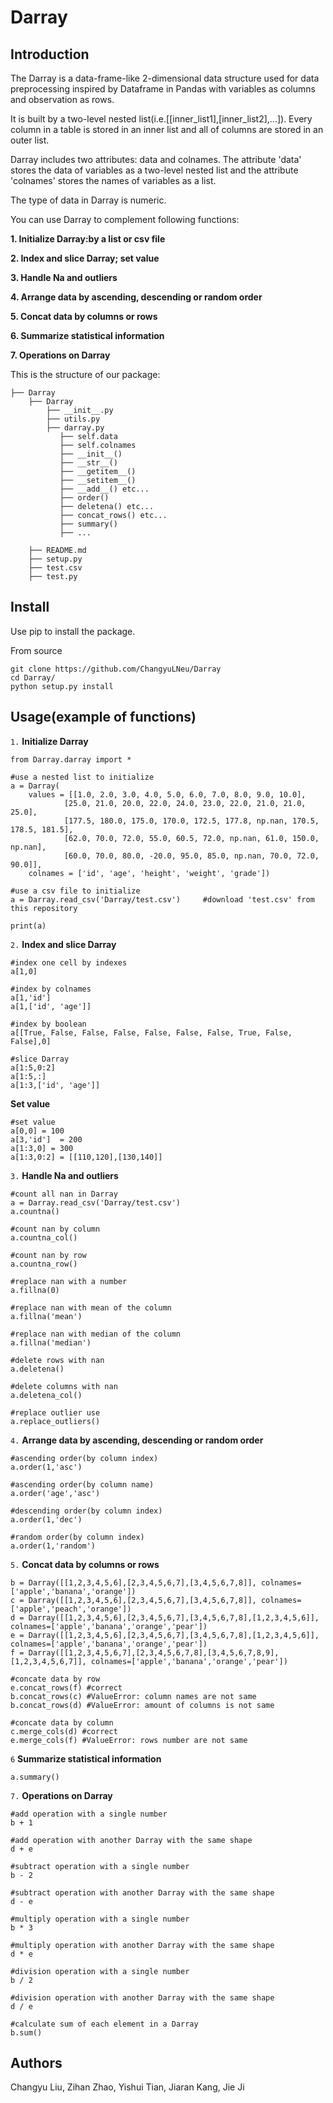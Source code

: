 # Darray
## Introduction
The Darray is a data-frame-like 2-dimensional data structure used for data preprocessing inspired by Dataframe in Pandas with variables as columns and observation as rows.

It is built by a two-level nested list(i.e.[[inner_list1],[inner_list2],...]). Every column in a table is stored in an inner list and all of columns are stored in an outer list. 

Darray includes two attributes: data and colnames. The attribute 'data' stores the data of variables as a two-level nested list and the attribute 'colnames' stores the names of variables as a list.

The type of data in Darray is numeric. 

You can use Darray to complement following functions:

**1. Initialize Darray:by a list or csv file**

**2. Index and slice Darray; set value**

**3. Handle Na and outliers**

**4. Arrange data by ascending, descending or random order**

**5. Concat data by columns or rows**

**6. Summarize statistical information**

**7. Operations on Darray**

This is the structure of our package:

```Shell
├── Darray
    ├── Darray
        ├── __init__.py
        ├── utils.py
        ├── darray.py
           ├── self.data
           ├── self.colnames
           ├── __init__()
           ├── __str__()
           ├── __getitem__()
           ├── __setitem__()
           ├── __add__() etc...
           ├── order()
           ├── deletena() etc...
           ├── concat_rows() etc...
           ├── summary()
           ├── ...
           
    ├── README.md   
    ├── setup.py
    ├── test.csv
    ├── test.py
```

## Install
Use pip to install the package.

From source
```
git clone https://github.com/ChangyuLNeu/Darray
cd Darray/
python setup.py install
```


## Usage(example of functions)
`1.` **Initialize Darray**
```
from Darray.darray import *

#use a nested list to initialize
a = Darray(
    values = [[1.0, 2.0, 3.0, 4.0, 5.0, 6.0, 7.0, 8.0, 9.0, 10.0],
            [25.0, 21.0, 20.0, 22.0, 24.0, 23.0, 22.0, 21.0, 21.0, 25.0],
            [177.5, 180.0, 175.0, 170.0, 172.5, 177.8, np.nan, 170.5, 178.5, 181.5],
            [62.0, 70.0, 72.0, 55.0, 60.5, 72.0, np.nan, 61.0, 150.0, np.nan],
            [60.0, 70.0, 80.0, -20.0, 95.0, 85.0, np.nan, 70.0, 72.0, 90.0]],
    colnames = ['id', 'age', 'height', 'weight', 'grade'])

#use a csv file to initialize
a = Darray.read_csv('Darray/test.csv')     #download 'test.csv' from this repository

print(a)
```

`2.` **Index and slice Darray**
```
#index one cell by indexes
a[1,0]

#index by colnames
a[1,'id']
a[1,['id', 'age']]

#index by boolean
a[[True, False, False, False, False, False, False, True, False, False],0]

#slice Darray
a[1:5,0:2]
a[1:5,:]
a[1:3,['id', 'age']]
```

**Set value**
```
#set value
a[0,0] = 100
a[3,'id']  = 200
a[1:3,0] = 300
a[1:3,0:2] = [[110,120],[130,140]]
```

`3.` **Handle Na and outliers**
```
#count all nan in Darray
a = Darray.read_csv('Darray/test.csv') 
a.countna()

#count nan by column 
a.countna_col()

#count nan by row 
a.countna_row()

#replace nan with a number
a.fillna(0)

#replace nan with mean of the column
a.fillna('mean')

#replace nan with median of the column
a.fillna('median')

#delete rows with nan
a.deletena()

#delete columns with nan
a.deletena_col()

#replace outlier use
a.replace_outliers()        
```

`4.` **Arrange data by ascending, descending or random order**
```
#ascending order(by column index)
a.order(1,'asc') 

#ascending order(by column name)
a.order('age','asc') 

#descending order(by column index)
a.order(1,'dec')        

#random order(by column index)
a.order(1,'random')      
```    

`5.` **Concat data by columns or rows**
```
b = Darray([[1,2,3,4,5,6],[2,3,4,5,6,7],[3,4,5,6,7,8]], colnames=['apple','banana','orange'])
c = Darray([[1,2,3,4,5,6],[2,3,4,5,6,7],[3,4,5,6,7,8]], colnames=['apple','peach','orange'])
d = Darray([[1,2,3,4,5,6],[2,3,4,5,6,7],[3,4,5,6,7,8],[1,2,3,4,5,6]], colnames=['apple','banana','orange','pear'])
e = Darray([[1,2,3,4,5,6],[2,3,4,5,6,7],[3,4,5,6,7,8],[1,2,3,4,5,6]], colnames=['apple','banana','orange','pear'])
f = Darray([[1,2,3,4,5,6,7],[2,3,4,5,6,7,8],[3,4,5,6,7,8,9],[1,2,3,4,5,6,7]], colnames=['apple','banana','orange','pear'])

#concate data by row
e.concat_rows(f) #correct
b.concat_rows(c) #ValueError: column names are not same
b.concat_rows(d) #ValueError: amount of columns is not same

#concate data by column
c.merge_cols(d) #correct
e.merge_cols(f) #ValueError: rows number are not same
```

`6` **Summarize statistical information**
```
a.summary()
```

`7.` **Operations on Darray**
```
#add operation with a single number
b + 1

#add operation with another Darray with the same shape
d + e

#subtract operation with a single number
b - 2

#subtract operation with another Darray with the same shape
d - e

#multiply operation with a single number
b * 3 

#multiply operation with another Darray with the same shape
d * e

#division operation with a single number
b / 2

#division operation with another Darray with the same shape
d / e

#calculate sum of each element in a Darray
b.sum()
```

## Authors
Changyu Liu, Zihan Zhao, Yishui Tian, Jiaran Kang, Jie Ji

